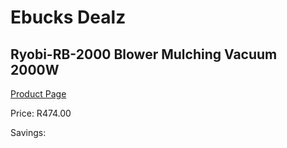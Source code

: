 
# Ebucks Dealz
## Ryobi-RB-2000 Blower Mulching Vacuum 2000W
[Product Page](https://www.ebucks.com/web/shop/productSelected.do?prodId=1220099142&catId=363410833)

Price: R474.00

Savings: 


	